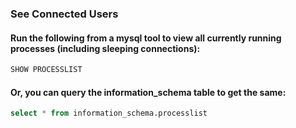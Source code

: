 ### See Connected Users

#### Run the following from a mysql tool to view all currently running processes (including sleeping connections):
```sql
SHOW PROCESSLIST
```
#### Or, you can query the information_schema table to get the same:
```sql
select * from information_schema.processlist
```
